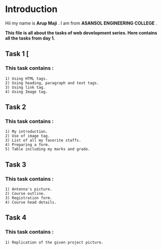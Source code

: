 # Introduction

Hii my name is **Arup Maji** .
I am from **ASANSOL ENGINEERING COLLEGE** .  

**This file is all about the tasks of web development series. Here contains all the tasks from day 1.**  

## Task 1  [

### This task contains :  
 
	1) Using HTML tags.
	2) Using heading, paragraph and text tags.
	3) Using link tag.
	4) Using Image tag.
	
## Task 2  

### This task contains :  
 
	1) My introduction.
	2) Use of image tag.
	3) List of all my favorite staffs.
	4) Preparing a form.
	5) Table including my marks and grade.
	
## Task 3  

### This task contains :  
 
	1) Antenna's picture.
	2) Course outline.
	3) Registration form.
	4) Course head details.
	
## Task 4  

### This task contains :  
 
	1) Replication of the given project picture.